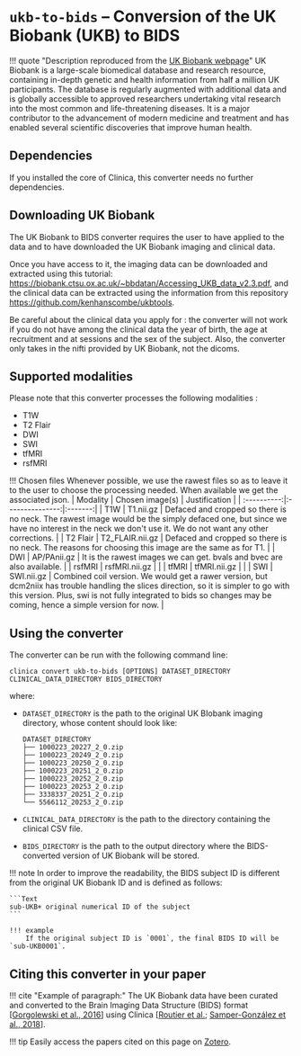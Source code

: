 <!-- markdownlint-disable MD046 -->
# `ukb-to-bids` – Conversion of the UK Biobank (UKB) to BIDS

!!! quote "Description reproduced from the [UK Biobank webpage](https://www.ukbiobank.ac.uk/)"
    UK Biobank is a large-scale biomedical database and research resource, containing in-depth genetic and health information from half a million UK participants. The database is regularly augmented with additional data and is globally accessible to approved researchers undertaking vital research into the most common and life-threatening diseases. It is a major contributor to the advancement of modern medicine and treatment and has enabled several scientific discoveries that improve human health.

## Dependencies

If you installed the core of Clinica, this converter needs no further dependencies.

## Downloading UK Biobank

The UK Biobank to BIDS converter requires the user to have applied to the data and to have downloaded the UK Biobank imaging and clinical data.

Once you have access to it, the imaging data can be downloaded and extracted using this tutorial: https://biobank.ctsu.ox.ac.uk/~bbdatan/Accessing_UKB_data_v2.3.pdf, and the clinical data can be extracted using the information from this repository https://github.com/kenhanscombe/ukbtools.

Be careful about the clinical data you apply for : the converter will not work if you do not have among the clinical data the year of birth, the age at recruitment and at sessions and the sex of the subject.
Also, the converter only takes in the nifti provided by UK Biobank, not the dicoms.

## Supported modalities

Please note that this converter processes the following modalities : 
- T1W
- T2 Flair
- DWI
- SWI
- tfMRI
- rsfMRI

!!! Chosen files
    Whenever possible, we use the rawest files so as to leave it to the user to choose the processing needed. When available we get the associated json.
| Modality    | Chosen image(s) | Justification |
| :----------:|:---------------:|:-------:|
| T1W                     | T1.nii.gz       | Defaced and cropped so there is no neck. The rawest image would be the simply defaced one, but since we have no interest in the neck we don't use it. We do not want any other corrections. |
| T2 Flair    | T2_FLAIR.nii.gz | Defaced and cropped so there is no neck. The reasons for choosing this image are the same as for T1. |
| DWI         | AP/PAnii.gz     | It is the rawest images we can get. bvals and bvec are also available. |
| rsfMRI      | rsfMRI.nii.gz   |  |
| tfMRI       | tfMRI.nii.gz    |  |
| SWI         | SWI.nii.gz      | Combined coil version. We would get a rawer version, but dcm2niix has trouble handling the slices direction, so it is simpler to go with this version. Plus, swi is not fully integrated to bids so changes may be coming, hence a simple version for now. | 
    

## Using the converter

The converter can be run with the following command line:

```Text
clinica convert ukb-to-bids [OPTIONS] DATASET_DIRECTORY CLINICAL_DATA_DIRECTORY BIDS_DIRECTORY 
```

where:

- `DATASET_DIRECTORY` is the path to the original UK BIobank imaging directory, whose content should look like:

    ```text
    DATASET_DIRECTORY
    ├── 1000223_20227_2_0.zip
    ├── 1000223_20249_2_0.zip
    ├── 1000223_20250_2_0.zip
    ├── 1000223_20251_2_0.zip
    ├── 1000223_20252_2_0.zip
    ├── 1000223_20253_2_0.zip
    ├── 3338337_20251_2_0.zip
    └── 5566112_20253_2_0.zip
    ```

- `CLINICAL_DATA_DIRECTORY` is the path to the directory containing the clinical CSV file.

- `BIDS_DIRECTORY` is the path to the output directory where the BIDS-converted version of UK Biobank will be stored.

!!! note
    In order to improve the readability, the BIDS subject ID is different from the original UK Biobank ID and is defined as follows:

    ```Text
    sub-UKB+ original numerical ID of the subject
    ```

    !!! example
        If the original subject ID is `0001`, the final BIDS ID will be `sub-UKB0001`.

## Citing this converter in your paper

!!! cite "Example of paragraph:"
    The UK Biobank data have been curated and converted to the Brain Imaging Data Structure (BIDS) format [[Gorgolewski et al., 2016](https://doi.org/10.1038/sdata.2016.44)] using Clinica [[Routier et al.](https://hal.inria.fr/hal-02308126/); [Samper-González et al., 2018](https://doi.org/10.1016/j.neuroimage.2018.08.042)].

!!! tip
    Easily access the papers cited on this page on [Zotero](https://www.zotero.org/groups/2240070/clinica_aramislab/items/collectionKey/NASGJPVL).
